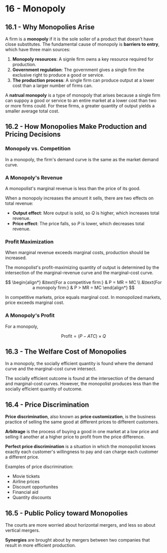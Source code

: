 # 16 - Monopoly

## 16.1 - Why Monopolies Arise

A firm is a **monopoly** if it is the sole soller of a product that doesn't have close substitutes. The fundamental cause of monopoly is **barriers to entry**, which have three main sources:
1. **Monopoly resources**: A signle firm owns a key resource required for production.
2. **Government regulation**: The government gives a single firm the exclusive right to produce a good or service.
3. **The production process**: A single firm can produce output at a lower cost than a larger number of firms can.

A **natrual monopoly** is a type of monopoly that arises because a single firm can suppoy a good or service to an entire market at a lower cost than two or more firms could. For these firms, a greater quantity of output yields a smaller average total cost.

## 16.2 - How Monopolies Make Production and Pricing Decisions

### Monopoly vs. Competition

In a monopoly, the firm's demand curve is the same as the market demand curve.

### A Monopoly's Revenue

A monopolist's marginal revenue is less than the price of its good.

When a monopoly increases the amount it sells, there are two effects on total revenue:
- **Output effect**: More output is sold, so $Q$ is higher, which increases total revenue.
- **Price effect**: The price falls, so $P$ is lower, which decreases total revenue.

### Profit Maximization

When marginal revenue exceeds marginal costs, production should be increased.

The monopolist's profit-maximizing quantity of output is determined by the intersection of the marginal-revenue curve and the marginal-cost curve.

$$
\begin{align*}
    &\text{For a competitive firm:} & P = MR = MC \\
    &\text{For a monopoly firm:} & P > MR = MC
\end{align*}
$$

In competitive markets, price equals marginal cost. In monopolized markets, price exceeds marginal cost.

### A Monopoly's Profit

For a monopoly,

$$ \text{Profit} = (P - ATC) \times Q $$

## 16.3 - The Welfare Cost of Monopolies

In a monopoly, the socially efficient quantity is found where the demand curve and the marginal-cost curve intersect.

The socially efficient outcome is found at the intersection of the demand and marginal-cost curves. However, the monopolist produces less than the socially efficient quantity of outcome.

## 16.4 - Price Discrimination

**Price discrimination**, also known as **price customization**, is the business practice of selling the same good at different prices to different customers.

**Arbitrage** is the process of buying a good in one market at a low price and selling it another at a higher price to profit from the price difference.

**Perfect price discrimination** is a situation in which the monopolist knows exactly each customer's willingness to pay and can charge each customer a different price.

Examples of price discrimination:
- Movie tickets
- Airline prices
- Discount opportunites
- Financial aid
- Quantity discounts

## 16.5 - Public Policy toward Monopolies

The courts are more worried about horizontal mergers, and less so about vertical mergers.

**Synergies** are brought about by mergers between two companies that result in more efficient production.
